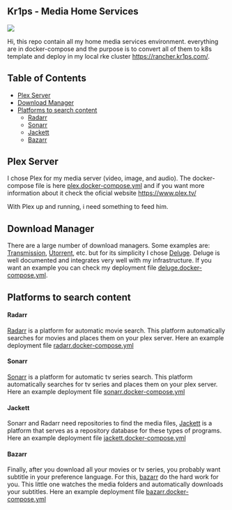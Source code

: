 ## Kr1ps - Media Home Services
![](http://kr1ps.com/wp-content/uploads/2020/03/navigate-to-start-letter-k-sign-180x180.png)

Hi, this repo contain all my home media services environment. everything are in docker-compose and the purpose is to convert all of them to k8s template and deploy in my local rke cluster https://rancher.kr1ps.com/.

## Table of Contents

- [Plex Server](#Plex-Server)
- [Download Manager](#Download-Manager)
- [Platforms to search content](#Platforms-to-search-content)
  - [Radarr](#Radarr)
  - [Sonarr](#Sonarr)
  - [Jackett](#Jackett)
  - [Bazarr](#Bazarr)


## Plex Server

I chose Plex for my media server (video, image, and audio). The docker-compose file is here [plex.docker-compose.yml](https://github.com/kr1ps/kr1ps-MediaHomeServices/blob/master/plex.docker-compose.yml) and if you want more information about it check the oficial website https://www.plex.tv/

With Plex up and running, i need something to feed him.

## Download Manager

There are a large number of download managers. Some examples are: [Transmission](https://transmissionbt.com/), [Utorrent](https://www.utorrent.com/), etc. but for its simplicity I chose [Deluge](https://deluge-torrent.org/). Deluge is well documented and integrates very well with my infrastructure. If you want an example you can check my deployment file [deluge.docker-compose.yml](https://github.com/kr1ps/kr1ps-MediaHomeServices/blob/master/deluge.docker-compose.yml).

## Platforms to search content

#### Radarr

[Radarr](https://radarr.video/) is a platform for automatic movie search. This platform automatically searches for movies and places them on your plex server. Here an example deployment file [radarr.docker-compose.yml](https://github.com/kr1ps/kr1ps-MediaHomeServices/blob/master/radarr.docker-compose.yml)

#### Sonarr

[Sonarr](https://sonarr.tv/) is a platform for automatic tv series search. This platform automatically searches for tv series and places them on your plex server. Here an example deployment file [sonarr.docker-compose.yml](https://github.com/kr1ps/kr1ps-MediaHomeServices/blob/master/sonarr.docker-compose.yml)

#### Jackett

Sonarr and Radarr need repositories to find the media files,  [Jackett](https://libraries.io/github/Jackett/Jackett/) is a platform that serves as a repository database for these types of programs. Here an example deployment file [jackett.docker-compose.yml](https://github.com/kr1ps/kr1ps-MediaHomeServices/blob/master/jackett.docker-compose.yml)

#### Bazarr

Finally, after you download all your movies or tv series, you probably want subtitle in your preference language. For this, [bazarr](https://www.bazarr.media/) do the hard work for you. This little one watches the media folders and automatically downloads your subtitles. Here an example deployment file [bazarr.docker-compose.yml](https://github.com/kr1ps/kr1ps-MediaHomeServices/blob/master/bazarr.docker-compose.yml)

